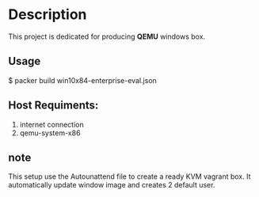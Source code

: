 # Description
This project is dedicated for producing **QEMU** windows box.

## Usage
   $ packer build win10x84-enterprise-eval.json

## Host Requiments:
1. internet connection
1. qemu-system-x86

## note
This setup use the Autounattend file to create a ready KVM vagrant box. It automatically update window image and creates 2 default user.
